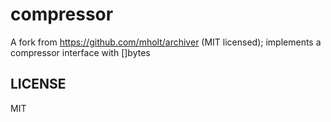 # compressor

A fork from https://github.com/mholt/archiver (MIT licensed); implements a compressor interface with []bytes


## LICENSE

MIT
